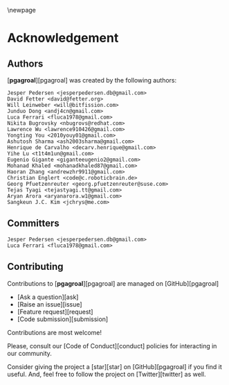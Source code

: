\newpage

# Acknowledgement

## Authors

[**pgagroal**][pgagroal] was created by the following authors:

```
Jesper Pedersen <jesperpedersen.db@gmail.com>
David Fetter <david@fetter.org>
Will Leinweber <will@bitfission.com>
Junduo Dong <andj4cn@gmail.com>
Luca Ferrari <fluca1978@gmail.com>
Nikita Bugrovsky <nbugrovs@redhat.com>
Lawrence Wu <lawrence910426@gmail.com>
Yongting You <2010youy01@gmail.com>
Ashutosh Sharma <ash2003sharma@gmail.com>
Henrique de Carvalho <decarv.henrique@gmail.com>
Yihe Lu <t1t4m1un@gmail.com>
Eugenio Gigante <giganteeugenio2@gmail.com>
Mohanad Khaled <mohanadkhaled87@gmail.com>
Haoran Zhang <andrewzhr9911@gmail.com>
Christian Englert <code@c.roboticbrain.de>
Georg Pfuetzenreuter <georg.pfuetzenreuter@suse.com>
Tejas Tyagi <tejastyagi.tt@gmail.com>
Aryan Arora <aryanarora.w1@gmail.com>
Sangkeun J.C. Kim <jchrys@me.com>
```

## Committers

```
Jesper Pedersen <jesperpedersen.db@gmail.com>
Luca Ferrari <fluca1978@gmail.com>
```

## Contributing

Contributions to [**pgagroal**][pgagroal] are managed on [GitHub][pgagroal]

* [Ask a question][ask]
* [Raise an issue][issue]
* [Feature request][request]
* [Code submission][submission]

Contributions are most welcome!

Please, consult our [Code of Conduct][conduct] policies for interacting in our
community.

Consider giving the project a [star][star] on
[GitHub][pgagroal] if you find it useful. And, feel free to follow
the project on [Twitter][twitter] as well.
